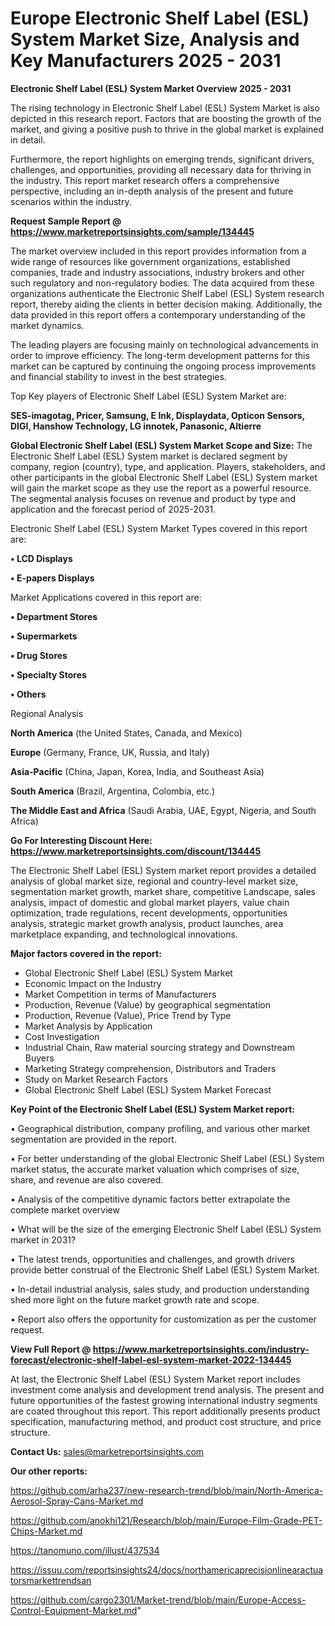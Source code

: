 # Europe Electronic Shelf Label (ESL) System Market Size, Analysis and Key Manufacturers 2025 - 2031

<Strong> Electronic Shelf Label (ESL) System Market Overview 2025 - 2031</strong>

The rising technology in Electronic Shelf Label (ESL) System Market is also depicted in this research report. Factors that are boosting the growth of the market, and giving a positive push to thrive in the global market is explained in detail.

Furthermore, the report highlights on emerging trends, significant drivers, challenges, and opportunities, providing all necessary data for thriving in the industry. This report market research offers a comprehensive perspective, including an in-depth analysis of the present and future scenarios within the industry.

<strong>Request Sample Report @ <a href=https://www.marketreportsinsights.com/sample/134445>https://www.marketreportsinsights.com/sample/134445</a></strong>

The market overview included in this report provides information from a wide range of resources like government organizations, established companies, trade and industry associations, industry brokers and other such regulatory and non-regulatory bodies. The data acquired from these organizations authenticate the Electronic Shelf Label (ESL) System research report, thereby aiding the clients in better decision making. Additionally, the data provided in this report offers a contemporary understanding of the market dynamics.

The leading players are focusing mainly on technological advancements in order to improve efficiency. The long-term development patterns for this market can be captured by continuing the ongoing process improvements and financial stability to invest in the best strategies.

Top Key players of Electronic Shelf Label (ESL) System Market are:

<strong>SES-imagotag, Pricer, Samsung, E Ink, Displaydata, Opticon Sensors, DIGI, Hanshow Technology, LG innotek, Panasonic, Altierre</strong>

<strong><b>Global Electronic Shelf Label (ESL) System Market Scope and Size:</b></strong>
The Electronic Shelf Label (ESL) System market is declared segment by company, region (country), type, and application. Players, stakeholders, and other participants in the global Electronic Shelf Label (ESL) System market will gain the market scope as they use the report as a powerful resource. The segmental analysis focuses on revenue and product by type and application and the forecast period of 2025-2031.

Electronic Shelf Label (ESL) System Market Types covered in this report are:

<strong>• LCD Displays

• E-papers Displays</strong>

Market Applications covered in this report are:

<strong>• Department Stores

• Supermarkets

• Drug Stores

• Specialty Stores

• Others</strong> 

Regional Analysis

<strong>North America</strong> (the United States, Canada, and Mexico)

<strong>Europe</strong> (Germany, France, UK, Russia, and Italy)

<strong>Asia-Pacific</strong> (China, Japan, Korea, India, and Southeast Asia)

<strong>South America</strong> (Brazil, Argentina, Colombia, etc.)

<strong>The Middle East and Africa</strong> (Saudi Arabia, UAE, Egypt, Nigeria, and South Africa)

<strong>Go For Interesting Discount Here: <a href=https://www.marketreportsinsights.com/discount/134445>https://www.marketreportsinsights.com/discount/134445</a></strong>

The Electronic Shelf Label (ESL) System market report provides a detailed analysis of global market size, regional and country-level market size, segmentation market growth, market share, competitive Landscape, sales analysis, impact of domestic and global market players, value chain optimization, trade regulations, recent developments, opportunities analysis, strategic market growth analysis, product launches, area marketplace expanding, and technological innovations.

<strong><b>Major factors covered in the report:</b></strong>
<ul>
  <li>Global Electronic Shelf Label (ESL) System Market </li>
  <li>Economic Impact on the Industry</li>
  <li>Market Competition in terms of Manufacturers</li>
  <li>Production, Revenue (Value) by geographical segmentation</li>
  <li>Production, Revenue (Value), Price Trend by Type</li>
  <li>Market Analysis by Application</li>
  <li>Cost Investigation</li>
  <li>Industrial Chain, Raw material sourcing strategy and Downstream Buyers</li>
  <li>Marketing Strategy comprehension, Distributors and Traders</li>
  <li>Study on Market Research Factors</li>
  <li>Global Electronic Shelf Label (ESL) System Market Forecast</li>
</ul>

<strong><b>Key Point of the Electronic Shelf Label (ESL) System Market report:</b></strong>

• Geographical distribution, company profiling, and various other market segmentation are provided in the report.

• For better understanding of the global Electronic Shelf Label (ESL) System market status, the accurate market valuation which comprises of size, share, and revenue are also covered.

• Analysis of the competitive dynamic factors better extrapolate the complete market overview

• What will be the size of the emerging Electronic Shelf Label (ESL) System market in 2031?

• The latest trends, opportunities and challenges, and growth drivers provide better construal of the Electronic Shelf Label (ESL) System Market.

• In-detail industrial analysis, sales study, and production understanding shed more light on the future market growth rate and scope.

• Report also offers the opportunity for customization as per the customer request.

<strong><b>View Full Report @ <a href=https://www.marketreportsinsights.com/industry-forecast/electronic-shelf-label-esl-system-market-2022-134445>https://www.marketreportsinsights.com/industry-forecast/electronic-shelf-label-esl-system-market-2022-134445</a></b></strong>


At last, the Electronic Shelf Label (ESL) System Market report includes investment come analysis and development trend analysis. The present and future opportunities of the fastest growing international industry segments are coated throughout this report. This report additionally presents product specification, manufacturing method, and product cost structure, and price structure.

<strong>Contact Us:</strong>
sales@marketreportsinsights.com

<strong>Our other reports:</strong>

<a href=https://github.com/arha237/new-research-trend/blob/main/North-America-Aerosol-Spray-Cans-Market.md>https://github.com/arha237/new-research-trend/blob/main/North-America-Aerosol-Spray-Cans-Market.md</a>

<a href=https://github.com/anokhi121/Research/blob/main/Europe-Film-Grade-PET-Chips-Market.md>https://github.com/anokhi121/Research/blob/main/Europe-Film-Grade-PET-Chips-Market.md</a>

<a href=https://tanomuno.com/illust/437534>https://tanomuno.com/illust/437534</a>

<a href=https://issuu.com/reportsinsights24/docs/northamericaprecisionlinearactuatorsmarkettrendsan>https://issuu.com/reportsinsights24/docs/northamericaprecisionlinearactuatorsmarkettrendsan</a>

<a href=https://github.com/cargo2301/Market-trend/blob/main/Europe-Access-Control-Equipment-Market.md>https://github.com/cargo2301/Market-trend/blob/main/Europe-Access-Control-Equipment-Market.md</a>"
